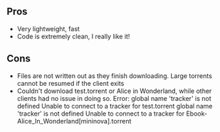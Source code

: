 ## Pros
* Very lightweight, fast
* Code is extremely clean, I really like it!

## Cons
* Files are not written out as they finish downloading. Large torrents cannot
be resumed if the client exits
* Couldn't download test.torrent or Alice in Wonderland, while other clients
had no issue in doing so. Error:
    global name 'tracker' is not defined
    Unable to connect to a tracker for test.torrent
    global name 'tracker' is not defined
    Unable to connect to a tracker for Ebook-Alice_In_Wonderland[mininova].torrent

